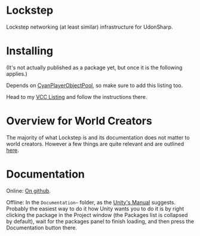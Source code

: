 
# Lockstep

Lockstep networking (at least similar) infrastructure for UdonSharp.

# Installing

(It's not actually published as a package yet, but once it is the following applies.)

Depends on [CyanPlayerObjectPool](https://cyanlaser.github.io/CyanPlayerObjectPool/), so make sure to add this listing too.

Head to my [VCC Listing](https://jansharp.github.io/vrc/vcclisting.xhtml) and follow the instructions there.

# Overview for World Creators

The majority of what Lockstep is and its documentation does not matter to world creators. However a few things are quite relevant and are outlined [here](Documentation~/overview.md).

# Documentation

Online: [On github](https://github.com/JanSharp/VRCLockstep/blob/main/Documentation~/index.md).

Offline: In the `Documentation~` folder, as the [Unity's Manual](https://docs.unity3d.com/2022.3/Documentation/Manual/cus-document.html) suggests. Probably the easiest way to do it how Unity wants you to do it is by right clicking the package in the Project window (the Packages list is collapsed by default), wait for the packages panel to finish loading, and then press the Documentation button there.

